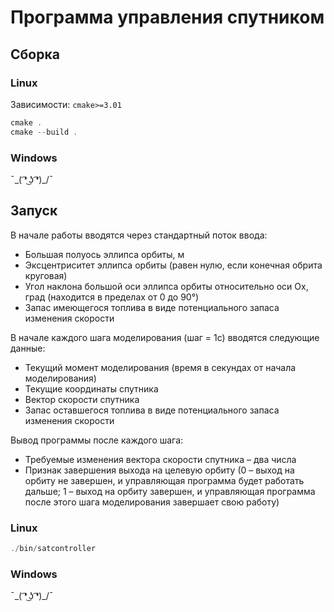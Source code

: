 # Программа управления спутником

## Сборка
### Linux
Зависимости: `cmake>=3.01`

```cpp
cmake .
cmake --build .
```

### Windows
¯\_( ͡❛ ͜ʖ ͡❛)_/¯

## Запуск

В начале работы вводятся через стандартный поток ввода:
- Большая полуось эллипса орбиты, м
- Эксцентриситет эллипса орбиты (равен нулю, если конечная обрита круговая)
- Угол наклона большой оси эллипса орбиты относительно оси Ox, град (находится в пределах от 0 до 90°)
- Запас имеющегося топлива в виде потенциального запаса изменения скорости

В начале каждого шага моделирования (шаг = 1с) вводятся следующие данные:
- Текущий момент моделирования (время в секундах от начала моделирования)
- Текущие координаты спутника
- Вектор скорости спутника
- Запас оставшегося топлива в виде потенциального запаса изменения скорости

Вывод программы после каждого шага:
- Требуемые изменения вектора скорости спутника – два числа
- Признак завершения выхода на целевую орбиту (0 – выход на орбиту не завершен, и управляющая программа будет работать дальше; 1 – выход на орбиту завершен, и управляющая программа после этого шага моделирования завершает свою работу)

### Linux
```cpp
./bin/satcontroller
```

### Windows
¯\_( ͡❛ ͜ʖ ͡❛)_/¯

